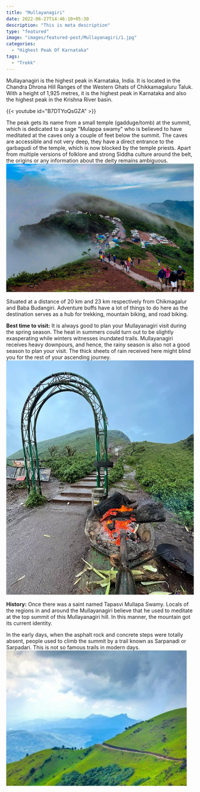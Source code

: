 ```yaml
---
title: "Mullayanagiri"
date: 2022-06-27T14:46:10+05:30
description: "This is meta description"
type: "featured"
image: "images/featured-post/Mullayanagiri/1.jpg" 
categories:
  - "Highest Peak Of Karnataka"
tags:
  - "Trekk"
---
```


Mullayanagiri is the highest peak in Karnataka, India. It is located in the Chandra Dhrona Hill Ranges of the Western Ghats of Chikkamagaluru Taluk. With a height of 1,925 metres, it is the highest peak in Karnataka and also the highest peak in the Krishna River basin.

{{< youtube id="B7DTYoQsGZA" >}}

The peak gets its name from a small temple (gadduge/tomb) at the summit, which is dedicated to a sage "Mulappa swamy" who is believed to have meditated at the caves only a couple of feet below the summit. The caves are accessible and not very deep, they have a direct entrance to the garbagudi of the temple, which is now blocked by the temple priests. Apart from multiple versions of folklore and strong Siddha culture around the belt, the origins or any information about the deity remains ambiguous.
![](../../images/featured-post/Mullayanagiri/2.jpg)

Situated at a distance of 20 km and 23 km respectively from Chikmagalur and Baba Budangiri. Adventure buffs have a lot of things to do here as the destination serves as a hub for trekking, mountain biking, and road biking. 

**Best time to visit:**
It is always good to plan your Mullayanagiri visit during the spring season. The heat in summers could turn out to be slightly exasperating while winters witnesses inundated trails. Mullayanagiri receives heavy downpours, and hence, the rainy season is also not a good season to plan your visit. The thick sheets of rain received here might blind you for the rest of your ascending journey. 
![](../../images/featured-post/Mullayanagiri/3.jpg)

**History:**
Once there was a saint named Tapasvi Mullapa Swamy. Locals of the regions in and around the Mullayanagiri believe that he used to meditate at the top summit of this Mullayanagiri hill. In this manner, the mountain got its current identity. 

In the early days, when the asphalt rock and concrete steps were totally absent, people used to climb the summit by a trail known as Sarpanadi or Sarpadari. This is not so famous trails in modern days.
![](../../images/featured-post/Mullayanagiri/4.jpg)
